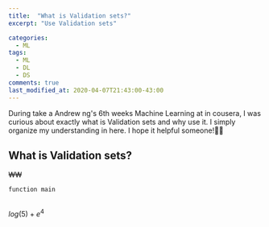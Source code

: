 ```yaml
---
title:  "What is Validation sets?"
excerpt: "Use Validation sets"

categories:
  - ML
tags:
  - ML
  - DL
  - DS
comments: true
last_modified_at: 2020-04-07T21:43:00-43:00
---
```


During take a Andrew ng's 6th weeks Machine Learning at  in cousera, I  was curious about exactly what is Validation sets and why use it. I simply organize my understanding in here. I hope it helpful someone!🙏🏻



## What is Validation sets?

₩₩

```c
function main
  
```

$log(5)+e^4$




